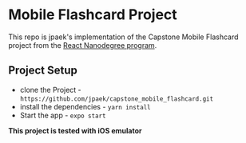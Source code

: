 # Mobile Flashcard Project

This repo is jpaek's implementation of the Capstone Mobile Flashcard project from the [React Nanodegree program](https://www.udacity.com/course/react-nanodegree--nd019).


## Project Setup

* clone the Project - `https://github.com/jpaek/capstone_mobile_flashcard.git`
* install the dependencies - `yarn install`
* Start the app - `expo start`

__This project is tested with iOS emulator__
